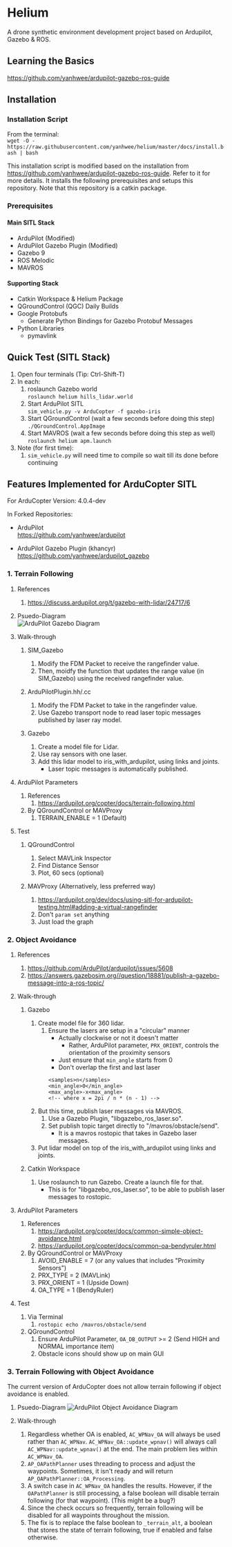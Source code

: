 # Helium
A drone synthetic environment development project based on Ardupilot, Gazebo & ROS.

## Learning the Basics
https://github.com/yanhwee/ardupilot-gazebo-ros-guide

## Installation

### Installation Script
From the terminal:  
`wget -O - https://raw.githubusercontent.com/yanhwee/helium/master/docs/install.bash | bash`

This installation script is modified based on the installation from https://github.com/yanhwee/ardupilot-gazebo-ros-guide. Refer to it for more details. It installs the following prerequisites and setups this repository. Note that this repository is a catkin package.

### Prerequisites
#### Main SITL Stack
- ArduPilot (Modified)
- ArduPilot Gazebo Plugin (Modified)
- Gazebo 9
- ROS Melodic
- MAVROS
#### Supporting Stack
- Catkin Workspace & Helium Package
- QGroundControl (QGC) Daily Builds
- Google Protobufs
    - Generate Python Bindings for Gazebo Protobuf Messages
- Python Libraries
    - pymavlink

## Quick Test (SITL Stack)
1. Open four terminals (Tip: Ctrl-Shift-T)
2. In each:
    1. roslaunch Gazebo world  
    `roslaunch helium hills_lidar.world`
    2. Start ArduPilot SITL  
    `sim_vehicle.py -v ArduCopter -f gazebo-iris`
    3. Start QGroundControl (wait a few seconds before doing this step)  
    `./QGroundControl.AppImage`
    4. Start MAVROS (wait a few seconds before doing this step as well)  
    `roslaunch helium apm.launch`
3. Note (for first time):
    1. `sim_vehicle.py` will need time to compile so wait till its done before continuing

## Features Implemented for ArduCopter SITL
For ArduCopter Version: 4.0.4-dev

In Forked Repositories:

- ArduPilot  
https://github.com/yanhwee/ardupilot

- ArduPilot Gazebo Plugin (khancyr)  
https://github.com/yanhwee/ardupilot_gazebo

### 1. Terrain Following
1. References
    1. https://discuss.ardupilot.org/t/gazebo-with-lidar/24717/6

2. Psuedo-Diagram  
    ![ArduPilot Gazebo Diagram](docs/gazebo-to-ardupilot.png)

3. Walk-through  
    1. SIM_Gazebo
        1. Modify the FDM Packet to receive the rangefinder value. 
        2. Then, moidfy the function that updates the range value (in SIM_Gazebo) using the received rangefinder value.
    
    2. ArduPilotPlugin.hh/.cc
        1. Modify the FDM Packet to take in the rangefinder value. 
        2. Use Gazebo transport node to read laser topic messages published by laser ray model.

    3. Gazebo  
        1. Create a model file for Lidar.
        2. Use ray sensors with one laser. 
        3. Add this lidar model to iris_with_ardupilot, using links and joints.
            - Laser topic messages is automatically published.

4. ArduPilot Parameters
    1. References
        1. https://ardupilot.org/copter/docs/terrain-following.html
    2. By QGroundControl or MAVProxy
        1. TERRAIN_ENABLE = 1 (Default)

5. Test
    1. QGroundControl
        1. Select MAVLink Inspector
        2. Find Distance Sensor
        3. Plot, 60 secs (optional)

    2. MAVProxy (Alternatively, less preferred way)
        1. https://ardupilot.org/dev/docs/using-sitl-for-ardupilot-testing.html#adding-a-virtual-rangefinder
        2. Don't `param set` anything
        3. Just load the graph

### 2. Object Avoidance
1. References
    1. https://github.com/ArduPilot/ardupilot/issues/5608
    2. https://answers.gazebosim.org//question/18881/publish-a-gazebo-message-into-a-ros-topic/

2. Walk-through
    1. Gazebo
        1. Create model file for 360 lidar.
            1. Ensure the lasers are setup in a "circular" manner
                - Actually clockwise or not it doesn't matter
                    - Rather, ArduPilot parameter, `PRX_ORIENT`, controls the orientation of the proximity sensors
                - Just ensure that `min_angle` starts from 0
                - Don't overlap the first and last laser
                ```
                <samples>n</samples>
                <min_angle>0</min_angle>
                <max_angle>-x<max_angle>
                <!-- where x = 2pi / n * (n - 1) -->
                ```
        2. But this time, publish laser messages via MAVROS.
            1. Use a Gazebo Plugin, "libgazebo_ros_laser.so".
            2. Set publish topic target directly to "/mavros/obstacle/send".
                - It is a mavros rostopic that takes in Gazebo laser messages.
        3. Put lidar model on top of the iris_with_ardupilot using links and joints.

    2. Catkin Workspace
        1. Use roslaunch to run Gazebo. Create a launch file for that.
            - This is for "libgazebo_ros_laser.so", to be able to publish laser messages to rostopic.

3. ArduPilot Parameters
    1. References
        1. https://ardupilot.org/copter/docs/common-simple-object-avoidance.html
        2. https://ardupilot.org/copter/docs/common-oa-bendyruler.html
    2. By QGroundControl or MAVProxy
        1. AVOID_ENABLE = 7 (or any values that includes "Proximity Sensors")
        2. PRX_TYPE = 2 (MAVLink)
        3. PRX_ORIENT = 1 (Upside Down)
        4. OA_TYPE = 1 (BendyRuler)

4. Test
    1. Via Terminal
        1. `rostopic echo /mavros/obstacle/send`
    2. QGroundControl
        1. Ensure ArduPilot Parameter, `OA_DB_OUTPUT` >= 2 (Send HIGH and NORMAL importance item)
        2. Obstacle icons should show up on main GUI

### 3. Terrain Following with Object Avoidance
The current version of ArduCopter does not allow terrain following if object avoidance is enabled.

1. Psuedo-Diagram
![ArduPilot Object Avoidance Diagram](docs/ardupilot-oa.png)

2. Walk-through
    1. Regardless whether OA is enabled, `AC_WPNav_OA` will always be used rather than `AC_WPNav`. `AC_WPNav_OA::update_wpnav()` will always call `AC_WPNav::update_wpnav()` at the end. The main problem lies within `AC_WPNav_OA`.
    2. `AP_OAPathPlanner` uses threading to process and adjust the waypoints. Sometimes, it isn't ready and will return `AP_OAPathPlanner::OA_Processing`.
    3. A switch case in `AC_WPNav_OA` handles the results. However, if the `OAPathPlanner` is still processing, a false boolean will disable terrain following (for that waypoint). (This might be a bug?)
    4. Since the check occurs so frequently, terrain following will be disabled for all waypoints throughout the mission.
    5. The fix is to replace the false boolean to `_terrain_alt`, a boolean that stores the state of terrain following, true if enabled and false otherwise.